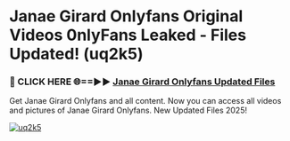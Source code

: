 # Janae Girard Onlyfans Original Videos 0nlyFans Leaked - Files Updated! (uq2k5)

<h3>🔴 CLICK HERE 🌐==►► <a href="https://tinyurl.com/2wckxsce" rel="nofollow">Janae Girard Onlyfans Updated Files</a></h3>

Get Janae Girard Onlyfans and all content. Now you can access all videos and pictures of Janae Girard Onlyfans. New Updated Files 2025!

[![uq2k5](https://i.imgur.com/AFduVYN.gif)](https://tinyurl.com/2wckxsce)
